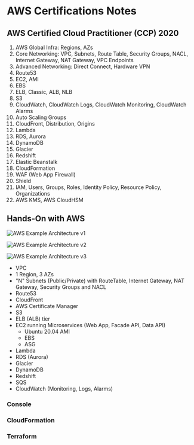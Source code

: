 # AWS Certifications Notes

## AWS Certified Cloud Practitioner (CCP) 2020
1. AWS Global Infra: Regions, AZs
2. Core Networking: VPC, Subnets, Route Table, Security Groups, NACL, Internet Gateway, NAT Gateway, VPC Endpoints
3. Advanced Networking: Direct Connect, Hardware VPN
4. Route53
5. EC2, AMI
6. EBS
7. ELB, Classic, ALB, NLB
8. S3
9. CloudWatch, CloudWatch Logs, CloudWatch Monitoring, CloudWatch Alarms
10. Auto Scaling Groups
11. CloudFront, Distribution, Origins
12. Lambda
13. RDS, Aurora
14. DynamoDB
15. Glacier
16. Redshift
17. Elastic Beanstalk
18. CloudFormation
19. WAF (Web App Firewall)
20. Shield
21. IAM, Users, Groups, Roles, Identity Policy, Resource Policy, Organizations
22. AWS KMS, AWS CloudHSM

## Hands-On with AWS
![AWS Example Architecture v1](https://us-east-1-anand-files.s3.amazonaws.com/aws-example-architecture-v1.jpg)

![AWS Example Architecture v2](https://us-east-1-anand-files.s3.amazonaws.com/aws-example-architecture-v2.jpg)

![AWS Example Architecture v3](https://us-east-1-anand-files.s3.amazonaws.com/aws-example-architecture-v3.jpg)

- VPC
- 1 Region, 3 AZs
- "N" Subnets (Public/Private) with RouteTable, Internet Gateway, NAT Gateway, Security Groups and NACL
- Route53
- CloudFront
- AWS Certificate Manager
- S3
- ELB (ALB) tier
- EC2 running Microservices (Web App, Facade API, Data API)
  + Ubuntu 20.04 AMI
  + EBS
  + ASG
- Lambda
- RDS (Aurora)
- Glacier
- DynamoDB
- Redshift
- SQS
- CloudWatch (Monitoring, Logs, Alarms)

### Console

### CloudFormation

### Terraform


